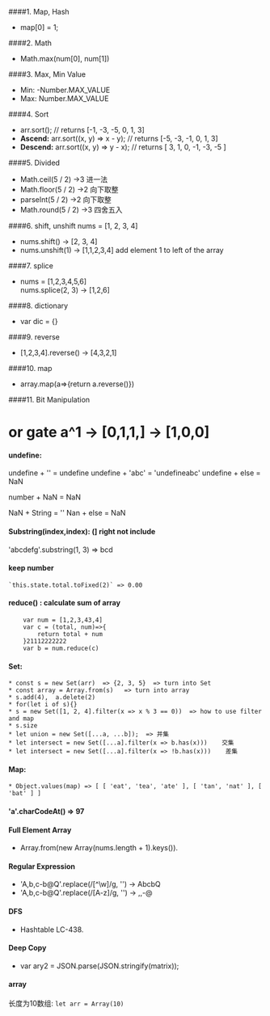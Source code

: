 ####1. Map, Hash
* map[0] = 1;

####2. Math
* Math.max(num[0], num[1])

####3. Max, Min Value
* Min: -Number.MAX_VALUE  <br>
* Max: Number.MAX_VALUE

####4. Sort
* arr.sort(); // returns [-1, -3, -5, 0, 1, 3]   <br> 
* **Ascend:** arr.sort((x, y) => x - y); // returns [-5, -3, -1, 0, 1, 3]
* **Descend:** arr.sort((x, y) => y - x); // returns [ 3, 1, 0, -1, -3, -5 ]

####5. Divided
* Math.ceil(5 / 2)  ->3     进一法
* Math.floor(5 / 2) ->2     向下取整
* parseInt(5 / 2) ->2       向下取整
* Math.round(5 / 2) ->3     四舍五入

####6. shift, unshift
nums = [1, 2, 3, 4]
* nums.shift()   -> [2, 3, 4]
* nums.unshift(1) -> [1,1,2,3,4] add element 1 to left of the array

####7. splice

* nums = [1,2,3,4,5,6]  <br>
nums.splice(2, 3)  -> [1,2,6]

####8. dictionary
* var dic = {} 

####9. reverse
* [1,2,3,4].reverse()  -> [4,3,2,1]

####10. map
* array.map(a=>{return a.reverse()})

####11. Bit Manipulation
# or gate a^1  -> [0,1,1,]  -> [1,0,0]

#### undefine:
undefine + ''    =  undefine
undefine + 'abc' = 'undefineabc'
undefine + else  =  NaN

number + NaN = NaN

NaN + String = ''
Nan + else = NaN

#### Substring(index,index): (] right not include 
'abcdefg'.substring(1, 3)  => bcd

#### keep number 
    `this.state.total.toFixed(2)` => 0.00

#### reduce() : calculate sum of array
```
    var num = [1,2,3,43,4]
    var c = (total, num)=>{
        return total + num
    }21112222222    
    var b = num.reduce(c)
```

#### Set:
    * const s = new Set(arr)  => {2, 3, 5}  => turn into Set
    * const array = Array.from(s)   => turn into array
    * s.add(4),  a.delete(2)
    * for(let i of s){}
    * s = new Set([1, 2, 4].filter(x => x % 3 == 0))  => how to use filter and map
    * s.size
    * let union = new Set([...a, ...b]);  => 并集
    * let intersect = new Set([...a].filter(x => b.has(x)))    交集
    * let intersect = new Set([...a].filter(x => !b.has(x)))    差集
    
#### Map:
    * Object.values(map) => [ [ 'eat', 'tea', 'ate' ], [ 'tan', 'nat' ], [ 'bat' ] ]

#### 'a'.charCodeAt() => 97

#### Full Element Array
* Array.from(new Array(nums.length + 1).keys()).

#### Regular Expression
* 'A,b,c-b@Q'.replace(/[^\w]/g, '')  -> AbcbQ
* 'A,b,c-b@Q'.replace(/[A-z]/g, '')  -> ,,-@

#### DFS
* Hashtable LC-438.

#### Deep Copy
* var ary2 = JSON.parse(JSON.stringify(matrix));

#### array
长度为10数组: `let arr = Array(10)`
